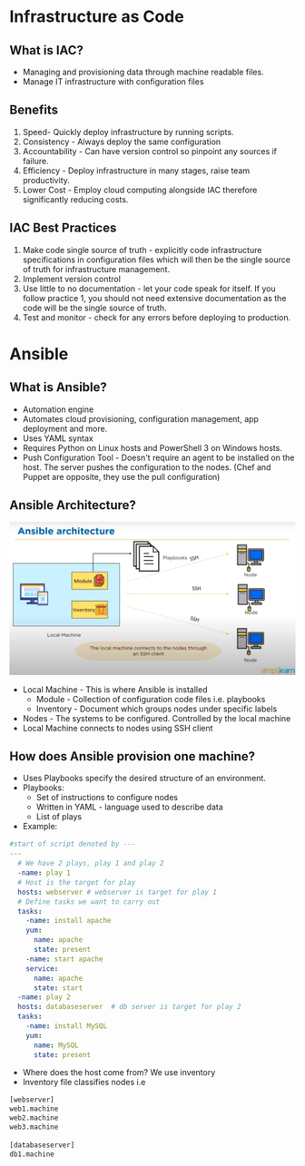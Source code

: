 # Infrastructure as Code

## What is IAC?
* Managing and provisioning data through machine readable files.
* Manage IT infrastructure with configuration files

## Benefits
1. Speed- Quickly deploy infrastructure by running scripts.
2. Consistency - Always deploy the same configuration
3. Accountability - Can have version control so pinpoint any sources if failure.
4. Efficiency - Deploy infrastructure in many stages, raise team productivity.
5. Lower Cost - Employ cloud computing alongside IAC therefore significantly reducing costs.

## IAC Best Practices
1. Make code single source of truth - explicitly code infrastructure specifications in configuration files which will then be the single source of truth for infrastructure management.
2. Implement version control
3. Use little to no documentation - let your code speak for itself. If you follow practice 1, you should not need extensive documentation as the code will be the single source of truth.
4. Test and monitor - check for any errors before deploying to production.

# Ansible
## What is Ansible?
* Automation engine
* Automates cloud provisioning, configuration management, app deployment and more.
* Uses YAML syntax
* Requires Python on Linux hosts and PowerShell 3 on Windows hosts.
* Push Configuration Tool - Doesn't require an agent to be installed on the host. The server pushes the configuration to the nodes. (Chef and Puppet are opposite, they use the pull configuration)
## Ansible Architecture?      
![Ansible](images/ansible.png)
* Local Machine - This is where Ansible is installed
  * Module - Collection of configuration code files i.e. playbooks
  * Inventory - Document which groups nodes under specific labels
* Nodes - The systems to be configured. Controlled by the local machine  
* Local Machine connects to nodes using SSH client


## How does Ansible provision one machine?
* Uses Playbooks specify the desired structure of an environment.
* Playbooks:
  * Set of instructions to configure nodes
  * Written in YAML - language used to describe data  
  * List of plays
* Example:
```YAML
#start of script denoted by ---
---
  # We have 2 plays, play 1 and play 2
  -name: play 1  
  # Host is the target for play
  hosts: webserver # webserver is target for play 1
  # Define tasks we want to carry out
  tasks:
    -name: install apache
    yum:
      name: apache
      state: present
    -name: start apache
    service:
      name: apache
      state: start
  -name: play 2
  hosts: databaseserver  # db server is target for play 2
  tasks:
    -name: install MySQL
    yum:
      name: MySQL
      state: present
```  
* Where does the host come from? We use inventory
* Inventory file classifies nodes i.e 
```
[webserver]
web1.machine
web2.machine
web3.machine

[databaseserver]
db1.machine

```
